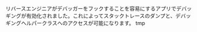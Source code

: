 
リバースエンジニアがデバッガーをフックすることを容易にするアプリでデバッギングが有効化されました。これによってスタックトレースのダンプと、デバッギングヘルパークラスへのアクセスが可能になります。
tmp
